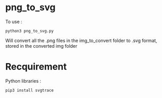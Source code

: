 # png_to_svg

To use :
```console
python3 png_to_svg.py
```
Will convert all the .png files in the img_to_convert folder to .svg format, stored in the converted img folder

# Recquirement

Python libraries :
```console
pip3 install svgtrace
```